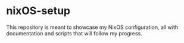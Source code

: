 # nixOS-setup
This repository is meant to showcase my NixOS configuration, all with documentation and scripts that will follow my progress.
